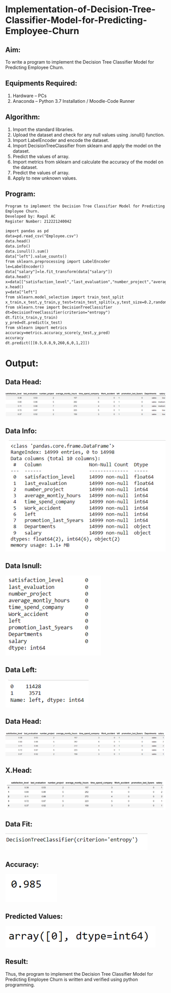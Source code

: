 # Implementation-of-Decision-Tree-Classifier-Model-for-Predicting-Employee-Churn

## Aim:
To write a program to implement the Decision Tree Classifier Model for Predicting Employee Churn.

## Equipments Required:
1. Hardware – PCs
2. Anaconda – Python 3.7 Installation / Moodle-Code Runner

## Algorithm:
1. Import the standard libraries.
2. Upload the dataset and check for any null values using .isnull() function.
3. Import LabelEncoder and encode the dataset. 
4. Import DecisionTreeClassifier from sklearn and apply the model on the dataset.
5. Predict the values of array.
6. Import metrics from sklearn and calculate the accuracy of the model on the dataset.
7. Predict the values of array.
8. Apply to new unknown values.

## Program:
~~~
Program to implement the Decision Tree Classifier Model for Predicting Employee Churn.
Developed by: Ragul AC 
Register Number: 212221240042
~~~
~~~
import pandas as pd
data=pd.read_csv("Employee.csv")
data.head()
data.info()
data.isnull().sum()
data["left"].value_counts()
from sklearn.preprocessing import LabelEncoder
le=LabelEncoder()
data["salary"]=le.fit_transform(data["salary"])
data.head()
x=data[["satisfaction_level","last_evaluation","number_project","average_montly_hours","time_spend_company","Work_accident","promotion_last_5years","salary"]]
x.head()
y=data["left"]
from sklearn.model_selection import train_test_split
x_train,x_test,y_train,y_test=train_test_split(x,y,test_size=0.2,random_state=100)
from sklearn.tree import DecisionTreeClassifier
dt=DecisionTreeClassifier(criterion="entropy")
dt.fit(x_train,y_train)
y_pred=dt.predict(x_test)
from sklearn import metrics   
accuracy=metrics.accuracy_score(y_test,y_pred)
accuracy
dt.predict([[0.5,0.8,9,260,6,0,1,2]])
~~~
# Output:

## Data Head:

![output](1.png)

## Data Info:

![output](2.png)

## Data Isnull:

![output](3.png)

## Data Left:

![output](4.png)

## Data Head:

![output](5.png)

## X.Head:

![output](6.png)

## Data Fit:

![output](7.png)

## Accuracy:

![output](8.png)

## Predicted Values:

![output](9.png)

## Result:
Thus, the program to implement the  Decision Tree Classifier Model for Predicting Employee Churn is written and verified using python programming.
